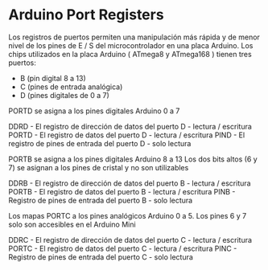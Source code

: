 # Arduino Port Registers 

Los registros de puertos permiten una manipulación más rápida y de menor nivel de los pines de E / S del microcontrolador en una placa Arduino. Los chips utilizados en la placa Arduino ( ATmega8 y ATmega168 ) tienen tres puertos:

* B (pin digital 8 a 13)
* C (pines de entrada analógica)
* D (pines digitales de 0 a 7)

PORTD se asigna a los pines digitales Arduino 0 a 7

DDRD - El registro de dirección de datos del puerto D - lectura / escritura
PORTD - El registro de datos del puerto D - lectura / escritura
PIND - El registro de pines de entrada del puerto D - solo lectura

PORTB se asigna a los pines digitales Arduino 8 a 13 Los dos bits altos (6 y 7) se asignan a los pines de cristal y no son utilizables

DDRB - El registro de dirección de datos del puerto B - lectura / escritura
PORTB - El registro de datos del puerto B - lectura / escritura
PINB - Registro de pines de entrada del puerto B - solo lectura

Los mapas PORTC a los pines analógicos Arduino 0 a 5. Los pines 6 y 7 solo son accesibles en el Arduino Mini

DDRC - El registro de dirección de datos del puerto C - lectura / escritura
PORTC - El registro de datos del puerto C - lectura / escritura
PINC - Registro de pines de entrada del puerto C - solo lectura
